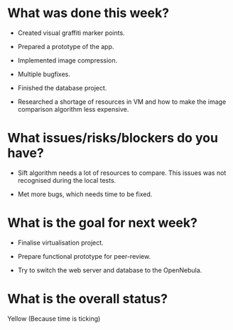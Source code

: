 # What was done this week?


	
- Created visual graffiti marker points.
	
- Prepared a prototype of the app.
	
- Implemented image compression.
	
- Multiple bugfixes.
	
- Finished the database project.
	
- Researched a shortage of resources in VM and how to make the image comparison algorithm less expensive.


# What issues/risks/blockers do you have?


	
- Sift algorithm needs a lot of resources to compare. This issues was not recognised during the local tests.
	
- Met more bugs, which needs time to be fixed.


# What is the goal for next week?


	
- Finalise virtualisation project.
	
- Prepare functional prototype for peer-review.
	
- Try to switch the web server and database to the OpenNebula.


# What is the overall status?
	
Yellow (Because time is ticking)